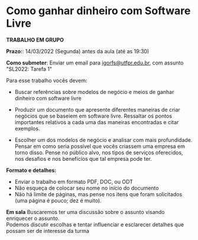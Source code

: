 # Como ganhar dinheiro com Software Livre  

**TRABALHO EM GRUPO**

**Prazo:**: 14/03/2022 (Segunda) antes da aula (até as 19:30)

**Como submeter**: Enviar um email para igorfs@utfpr.edu.br, com assunto "SL2022: Tarefa 1"

Para esse trabalho vocês devem:

* Buscar referências sobre modelos de negócio e meios de ganhar dinheiro com software livre

* Produzir um documento que apresente diferentes maneiras de criar negócios que se baseiem em software livre. 
Ressaltar os pontos importantes relativos a cada uma das maneiras encontradas e citar exemplos.

* Escolher um dos modelos de negócio e analisar com mais profundidade. Pensar em como seria possível que vocês criassem uma empresa em torno disso.
Pense no público alvo, nos tipos de serviços oferecidos, nos desafios e nos benefícios que tal empresa pode ter.

**Formato e detalhes:**
- Enviar o trabalho em formato PDF, DOC, ou ODT
- Não esqueça de colocar seu nome no início do documento
- Não há limite de páginas, mas pense nos itens que foram solicitados (uma página é pouco; dez é muito).

**Em sala**
Buscaremos ter uma discussão sobre o assunto visando enriquecer o assunto.  
Podemos discutir escolhas e tentar influenciar e esclarecer detalhes que possam ser de interesse da turma
